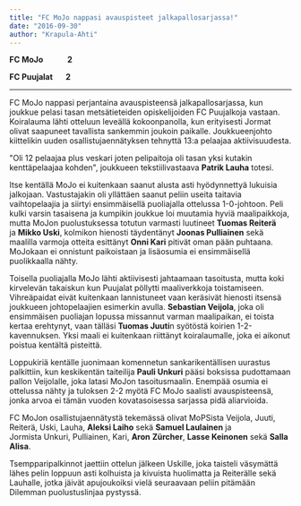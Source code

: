 ```yaml
---
title: "FC MoJo nappasi avauspisteet jalkapallosarjassa!"
date: "2016-09-30"
author: "Krapula-Ahti"
---
```


**FC MoJo             2**

**FC Puujalat       2**

* * *

FC MoJo nappasi perjantaina avauspisteensä jalkapallosarjassa, kun joukkue pelasi tasan metsätieteiden opiskelijoiden FC Puujalkoja vastaan. Koiralauma lähti otteluun leveällä kokoonpanolla, kun erityisesti Jormat olivat saapuneet tavallista sankemmin joukoin paikalle. Joukkueenjohto kiittelikin uuden osallistujaennätyksen tehnyttä 13:a pelaajaa aktiivisuudesta.

"Oli 12 pelaajaa plus veskari joten pelipaitoja oli tasan yksi kutakin kenttäpelaajaa kohden", joukkueen tekstiilivastaava **Patrik Lauha** totesi.

Itse kentällä MoJo ei kuitenkaan saanut alusta asti hyödynnettyä lukuisia jalkojaan. Vastustajakin oli yllättäen saanut peliin useita taitavia vaihtopelaajia ja siirtyi ensimmäisellä puoliajalla ottelussa 1-0-johtoon. Peli kulki varsin tasaisena ja kumpikin joukkue loi muutamia hyviä maalipaikkoja, mutta MoJon puolustuksessa totutun varmasti luutineet **Tuomas Reiterä** ja **Mikko Uski**, kolmikon hienosti täydentänyt **Joonas Pulliainen** sekä maalilla varmoja otteita esittänyt **Onni Kari** pitivät oman pään puhtaana. MoJokaan ei onnistunt paikoistaan ja lisäosumia ei ensimmäisellä puolikkaalla nähty.

Toisella puoliajalla MoJo lähti aktiivisesti jahtaamaan tasoitusta, mutta koki kirvelevän takaiskun kun Puujalat pöllytti maaliverkkoja toistamiseen. Vihreäpaidat eivät kuitenkaan lannistuneet vaan keräsivät hienosti itsensä joukkueen johtopelaajien esimerkin avulla. **Sebastian Veijola**, joka oli ensimmäisen puoliajan lopussa missannut varman maalipaikan, ei toista kertaa erehtynyt, vaan tälläsi **Tuomas Juuti**n syötöstä koirien 1-2-kavennuksen. Yksi maali ei kuitenkaan riittänyt koiralaumalle, joka ei aikonut poistua kentältä pisteittä.

Loppukiriä kentälle juonimaan komennetun sankarikentällisen uurastus palkittiin, kun keskikentän taiteilija **Pauli Unkuri** pääsi boksissa pudottamaan pallon Veijolalle, joka latasi MoJon tasoitusmaalin. Enempää osumia ei ottelussa nähty ja tuloksen 2-2 myötä FC MoJo saalisti avauspisteensä, jonka arvoa ei tämän vuoden kovatasoisessa sarjassa pidä aliarvioida.

<!-- \[caption id="" align="alignnone" width="217"\]![Sebastian Veijola nousi kahdella maalillaan MoJon sisäisen pistepörssin kärkeen. Veijola johtaa nyt sekä maali- että pistepörssiä tehoilla 3,5+0.](http://gdurl.com/SRBg) Sebastian Veijola nousi kahdella maalillaan MoJon sisäisen pistepörssin kärkeen. Veijola johtaa nyt sekä maali- että pistepörssiä tehoilla 3,5+0.\[/caption\] -->

FC MoJon osallistujaennätystä tekemässä olivat MoPSista Veijola, Juuti, Reiterä, Uski, Lauha, **Aleksi Laiho** sekä **Samuel Laulainen** ja Jormista Unkuri, Pulliainen, Kari, **Aron** **Zürcher**, **Lasse Keinonen** sekä **Salla Alisa**.

Tsempparipalkinnot jaettiin ottelun jälkeen Uskille, joka taisteli väsymättä lähes pelin loppuun asti kolhuista ja kivuista huolimatta ja Reiterälle sekä Lauhalle, jotka jäivät apujoukoiksi vielä seuraavaan peliin pitämään Dilemman puolustuslinjaa pystyssä.
